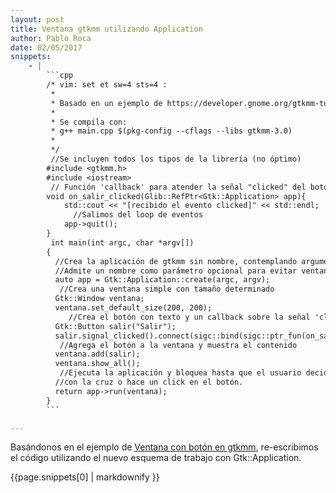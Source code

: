 ```yaml
---
layout: post
title: Ventana gtkmm utilizando Application
author: Pablo Roca
date: 02/05/2017
snippets: 
    - |
        ```cpp
        /* vim: set et sw=4 sts=4 :
         *
         * Basado en un ejemplo de https://developer.gnome.org/gtkmm-tutorial/stable/sec-basics-simple-example.html.en
         *
         * Se compila con:
         * g++ main.cpp $(pkg-config --cflags --libs gtkmm-3.0)
         *
         */
         //Se incluyen todos los tipos de la librería (no óptimo) 
        #include <gtkmm.h>
        #include <iostream>
         // Función 'callback' para atender la señal "clicked" del botón de salir
        void on_salir_clicked(Glib::RefPtr<Gtk::Application> app){
            std::cout << "[recibido el evento clicked]" << std::endl;
              //Salimos del loop de eventos
            app->quit();
        }
         int main(int argc, char *argv[])
        {
          //Crea la aplicación de gtkmm sin nombre, contemplando argumentos externos
          //Admite un nombre como parámetro opcional para evitar ventanas duplicadas
          auto app = Gtk::Application::create(argc, argv);
           //Crea una ventana simple con tamaño determinado
          Gtk::Window ventana;
          ventana.set_default_size(200, 200);
             //Crea el botón con texto y un callback sobre la señal 'clicked'
          Gtk::Button salir("Salir");
          salir.signal_clicked().connect(sigc::bind(sigc::ptr_fun(on_salir_clicked), app));
           //Agrega el botón a la ventana y muestra el contenido
          ventana.add(salir);
          ventana.show_all();
           //Ejecuta la aplicación y bloquea hasta que el usuario decide salir
          //con la cruz o hace un click en el botón.
          return app->run(ventana);
        }
        ```

---
```

<div class="entry-content">
						<p>Basándonos en el ejemplo de <a title="Ventana con botón en gtkmm" href="/2017/05/01/Ventana-con-boton-en-gtkmm.html">Ventana con botón en gtkmm</a>, re-escribimos el código utilizando el nuevo esquema de trabajo con Gtk::Application.</p>
<div><div>{{page.snippets[0] | markdownify }}</div></div>
											</div>

